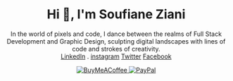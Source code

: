 <h1 align="center">Hi 👋, I'm Soufiane Ziani</h1>

  <p align="center">
    In the world of pixels and code, I dance between the realms of Full Stack Development and Graphic Design, sculpting digital landscapes with lines of code and strokes of creativity.
    <br/>
    <a href="https://linkedin.com/in/soufiane-ziani-675095232/">LinkedIn</a> .
    <a href="https://www.instagram.com/soufiane_ziani_romac/">instagram</a>
    <a href="https://twitter.com/Soufiane_ZIIANI">Twitter</a>
    <a href="https://www.facebook.com/SoufianeZiani2/">Facebook</a>
  </p>

  <p align="center">
    <a href="https://buymeacoffee.com/soufianeziani">
      <img src="https://img.shields.io/badge/Buy%20Me%20a%20Coffee-ffdd00?style=for-the-badge&logo=buy-me-a-coffee&logoColor=black" alt="BuyMeACoffee">
    </a>
    <a href="https://paypal.me/soufianeziani">
      <img src="https://img.shields.io/badge/PayPal-00457C?style=for-the-badge&logo=paypal&logoColor=white" alt="PayPal">
    </a>
  </p>
